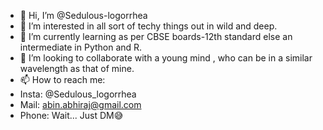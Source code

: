 - 👋 Hi, I’m @Sedulous-logorrhea
- 👀 I’m interested in all sort of techy things out in wild and deep.
- 🌱 I’m currently learning as per CBSE boards-12th standard else an intermediate in Python and R. 
- 💞️ I’m looking to collaborate with a young mind , who can be in a similar wavelength as that of mine.
- 📫 How to reach me:
- Insta: @Sedulous_logorrhea
- Mail: abin.abhiraj@gmail.com
- Phone: Wait... Just DM😅

<!---
Sedulous-logorrhea/Sedulous-logorrhea is a ✨ special ✨ repository because its `README.md` (this file) appears on your GitHub profile.
You can click the Preview link to take a look at your changes.
--->
